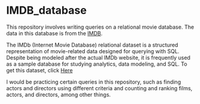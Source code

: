 # IMDB_database
This repository involves writing queries on a relational movie database. The data in this database is from the [IMDB]( https://www.IMDB.COM/). 

The IMDb (Internet Movie Database) relational dataset is a structured representation of movie-related data designed for querying with SQL. Despite being modeled after the actual IMDb website, it is frequently used as a sample database for studying analytics, data modeling, and SQL. To get this dataset, click [Here](https://developer.imdb.com/non-commercial-datasets/)

I would be practicing certain queries in this repository, such as finding actors and directors using different criteria and counting and ranking films, actors, and directors, among other things. 
